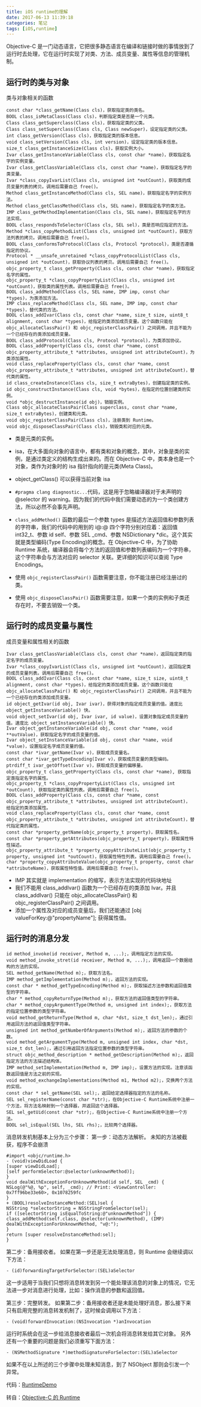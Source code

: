 ```yaml
---
title: iOS runtime的理解
date: 2017-06-13 11:39:18
categories: 笔记
tags: [iOS,runtime]
---
```


Objective-C 是一门动态语言，它把很多静态语言在编译和链接时做的事情放到了运行时去处理，它在运行时实现了对类、方法、成员变量、属性等信息的管理机制。

## 运行时的类与对象
<!--more-->
类与对象相关的函数
```
const char *class_getName(Class cls)，获取指定类的类名。
BOOL class_isMetaClass(Class cls)，判断指定类是否是一个元类。
Class class_getSuperclass(Class cls)，获取指定类的父类。
Class class_setSuperclass(Class cls, Class newSuper)，设定指定类的父类。
int class_getVersion(Class cls)，获取指定类的版本信息。
void class_setVersion(Class cls, int version)，设定指定类的版本信息。
size_t class_getInstanceSize(Class cls)，获取实例大小。
Ivar class_getInstanceVariable(Class cls, const char *name)，获取指定名字的实例变量。
Ivar class_getClassVariable(Class cls, const char *name)，获取指定名字的类变量。
Ivar *class_copyIvarList(Class cls, unsigned int *outCount)，获取类的成员变量列表的拷贝。调用后需要自己 free()。
Method class_getInstanceMethod(Class cls, SEL name)，获取指定名字的实例方法。
Method class_getClassMethod(Class cls, SEL name)，获取指定名字的类方法。
IMP class_getMethodImplementation(Class cls, SEL name)，获取指定名字的方法实现。
BOOL class_respondsToSelector(Class cls, SEL sel)，类是否响应指定的方法。
Method *class_copyMethodList(Class cls, unsigned int *outCount)，获取方法列表的拷贝。调用后需要自己 free()。
BOOL class_conformsToProtocol(Class cls, Protocol *protocol)，类是否遵循指定的协议。
Protocol * __unsafe_unretained *class_copyProtocolList(Class cls, unsigned int *outCount)，获取协议列表的拷贝。调用后需要自己 free()。
objc_property_t class_getProperty(Class cls, const char *name)，获取指定名字的属性。
objc_property_t *class_copyPropertyList(Class cls, unsigned int *outCount)，获取类的属性列表。调用后需要自己 free()。
BOOL class_addMethod(Class cls, SEL name, IMP imp, const char *types)，为类添加方法。
IMP class_replaceMethod(Class cls, SEL name, IMP imp, const char *types)，替代类的方法。
BOOL class_addIvar(Class cls, const char *name, size_t size, uint8_t alignment, const char *types)，给指定的类添加成员变量。这个函数只能在 objc_allocateClassPair() 和 objc_registerClassPair() 之间调用，并且不能为一个已经存在的类添加成员变量。
BOOL class_addProtocol(Class cls, Protocol *protocol)，为类添加协议。
BOOL class_addProperty(Class cls, const char *name, const objc_property_attribute_t *attributes, unsigned int attributeCount)，为类添加属性。
void class_replaceProperty(Class cls, const char *name, const objc_property_attribute_t *attributes, unsigned int attributeCount)，替代类的属性。
id class_createInstance(Class cls, size_t extraBytes)，创建指定类的实例。
id objc_constructInstance(Class cls, void *bytes)，在指定的位置创建类的实例。
void *objc_destructInstance(id obj)，销毁实例。
Class objc_allocateClassPair(Class superclass, const char *name, size_t extraBytes)，创建类和元类。
void objc_registerClassPair(Class cls)，注册类到 Runtime。
void objc_disposeClassPair(Class cls)，销毁类和对应的元类。
```

* 类是元类的实例。
* isa，在大多面向对象的语言中，都有类和对象的概念，其中，对象是类的实例，是通过类定义的结构生成出来的。而在 Objective-C 中，类本身也是一个对象，类作为对象时的 isa 指针指向的是元类(Meta Class)。
* object_getClass() 可以获得当前对象 isa

* `#pragma clang diagnostic...`代码，这是用于忽略编译器对于未声明的 @selector 的 warning。因为我们的代码中我们需要动态的为一个类创建方法，所以必然不会事先声明。
* `class_addMethod()` 函数的最后一个参数 types 是描述方法返回值和参数列表的字符串，我们的代码中的用到的 i@:@ 四个字符分别对应着：返回值 int32_t、参数 id self、参数 SEL _cmd、参数 NSDictionary *dic。这个其实就是类型编码(Type Encoding)的概念。在 Objective-C 中，为了协助 Runtime 系统，编译器会将每个方法的返回值和参数列表编码为一个字符串，这个字符串会与方法对应的 selector 关联。更详细的知识可以查阅 Type Encodings。
* 使用 `objc_registerClassPair()` 函数需要注意，你不能注册已经注册过的类。
* 使用 `objc_disposeClassPair()` 函数需要注意，如果一个类的实例和子类还存在时，不要去销毁一个类。

## 运行时的成员变量与属性
成员变量和属性相关的函数
```
Ivar class_getClassVariable(Class cls, const char *name)，返回指定类的指定名字的成员变量。
Ivar *class_copyIvarList(Class cls, unsigned int *outCount)，返回指定类的成员变量列表。调用后需要自己 free()。
BOOL class_addIvar(Class cls, const char *name, size_t size, uint8_t alignment, const char *types)，给指定的类添加成员变量。这个函数只能在 objc_allocateClassPair() 和 objc_registerClassPair() 之间调用，并且不能为一个已经存在的类添加成员变量。
id object_getIvar(id obj, Ivar ivar)，获得对象的指定成员变量的值。速度比 object_getInstanceVariable() 快。
void object_setIvar(id obj, Ivar ivar, id value)，设置对象指定成员变量的值。速度比 object_setInstanceVariable() 快。
Ivar object_getInstanceVariable(id obj, const char *name, void **outValue)，获取指定名字的成员变量的值。
Ivar object_setInstanceVariable(id obj, const char *name, void *value)，设置指定名字成员变量的值。
const char *ivar_getName(Ivar v)，获取成员变量名。
const char *ivar_getTypeEncoding(Ivar v)，获取成员变量的类型编码。
ptrdiff_t ivar_getOffset(Ivar v)，获取成员变量的偏移量。
objc_property_t class_getProperty(Class cls, const char *name), 获取指定类指定名字的属性。
objc_property_t *class_copyPropertyList(Class cls, unsigned int *outCount), 获取指定类的属性列表。调用后需要自己 free()。
BOOL class_addProperty(Class cls, const char *name, const objc_property_attribute_t *attributes, unsigned int attributeCount)， 给指定的类添加属性。
void class_replaceProperty(Class cls, const char *name, const objc_property_attribute_t *attributes, unsigned int attributeCount)，替代指定类的属性。
const char *property_getName(objc_property_t property)，获取属性名。
const char *property_getAttributes(objc_property_t property)，获取属性特性描述。
objc_property_attribute_t *property_copyAttributeList(objc_property_t property, unsigned int *outCount)，获取属性特性列表。调用后需要自己 free()。
char *property_copyAttributeValue(objc_property_t property, const char *attributeName)，获取属性特性值。调用后需要自己 free()。
```

* IMP 其实就是 implementation 的缩写，表示方法实现的代码块地址
* 我们不能用 class_addIvar() 函数为一个已经存在的类添加 Ivar。并且 class_addIvar() 只能在 objc_allocateClassPair() 和 objc_registerClassPair() 之间调用。
* 添加一个属性及对应的成员变量后，我们还能通过 [obj valueForKey:@"propertyName"]; 获得属性值。

## 运行时的消息分发
```id objc_msgSend(id self, SEL op, ...)，消息分发。(objc/message.h)
id method_invoke(id receiver, Method m, ...);，调用指定方法的实现。
void method_invoke_stret(id receiver, Method m, ...);，调用返回一个数据结构的方法的实现。
SEL method_getName(Method m);，获取方法名。
IMP method_getImplementation(Method m);，返回方法的实现。
const char * method_getTypeEncoding(Method m);，获取描述方法参数和返回值类型的字符串。
char * method_copyReturnType(Method m);，获取方法的返回值类型的字符串。
char * method_copyArgumentType(Method m, unsigned int index);，获取方法的指定位置参数的类型字符串。
void method_getReturnType(Method m, char *dst, size_t dst_len);，通过引用返回方法的返回值类型字符串。
unsigned int method_getNumberOfArguments(Method m);，返回方法的参数的个数。
void method_getArgumentType(Method m, unsigned int index, char *dst, size_t dst_len);，通过引用返回方法指定位置参数的类型字符串。
struct objc_method_description * method_getDescription(Method m);，返回指定方法的方法描述结构体。
IMP method_setImplementation(Method m, IMP imp);，设置方法的实现。注意该函数返回值是方法之前的实现。
void method_exchangeImplementations(Method m1, Method m2);，交换两个方法的实现。
const char * sel_getName(SEL sel);，返回给定选择器指定的方法的名称。
SEL sel_registerName(const char *str);，在Objective-C Runtime系统中注册一个方法，将方法名映射到一个选择器，并返回这个选择器。
SEL sel_getUid(const char *str);，在Objective-C Runtime系统中注册一个方法。
BOOL sel_isEqual(SEL lhs, SEL rhs);，比较两个选择器。
```

消息转发机制基本上分为三个步骤：
第一步：动态方法解析。
未知的方法被截获，程序不会崩溃
```
#import <objc/runtime.h>
- (void)viewDidLoad {
[super viewDidLoad];
[self performSelector:@selector(unknownMethod)];
}
void dealWithExceptionForUnknownMethod(id self, SEL _cmd) {
NSLog(@"%@, %p", self, _cmd); // Print: <ViewController: 0x7ff96be33e60>, 0x1078259fc
}
+ (BOOL)resolveInstanceMethod:(SEL)sel {
NSString *selectorString = NSStringFromSelector(sel);
if ([selectorString isEqualToString:@"unknownMethod"]) {
class_addMethod(self.class, @selector(unknownMethod), (IMP) dealWithExceptionForUnknownMethod, "v@:");
}
return [super resolveInstanceMethod:sel];
}
```

第二步：备用接收者。
如果在第一步还是无法处理消息，则 Runtime 会继续调以下方法：
```
- (id)forwardingTargetForSelector:(SEL)aSelector
```

这一步适用于当我们只想将消息转发到另一个能处理该消息的对象上的情况，它无法进一步对消息进行处理，比如：操作消息的参数和返回值。

第三步：完整转发。
如果第二步：备用接收者还是未能处理好消息，那么接下来只有启用完整的消息转发机制了，这时候会调用以下方法：
```
- (void)forwardInvocation:(NSInvocation *)anInvocation
```

运行时系统会在这一步给消息接收者最后一次机会将消息转发给其它对象。
另外还有一个重要的问题是我们必须重写下面方法：
```
- (NSMethodSignature *)methodSignatureForSelector:(SEL)aSelector
```

如果不在以上所述的三个步骤中处理未知消息，到了 NSObject 那则会引发一个异常。

代码：[RuntimeDemo](https://github.com/guchunli/RuntimeDemo)

转自：[Objective-C 的 Runtime](http://www.samirchen.com/objective-c-runtime/)
